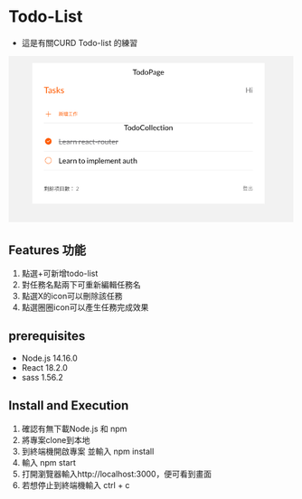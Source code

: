 # Todo-List 
- 這是有關CURD Todo-list 的練習

!["todolist"](todolist.png)

## Features 功能
1.  點選+可新增todo-list
2.  對任務名點兩下可重新編輯任務名
3.  點選X的icon可以刪除該任務
4.  點選圈圈icon可以產生任務完成效果

## prerequisites
- Node.js 14.16.0
- React 18.2.0
- sass 1.56.2

## Install and Execution
1. 確認有無下載Node.js 和 npm
2. 將專案clone到本地
3. 到終端機開啟專案 並輸入 npm install
4. 輸入 npm start
5. 打開瀏覽器輸入http://localhost:3000，便可看到畫面
6. 若想停止到終端機輸入 ctrl + c